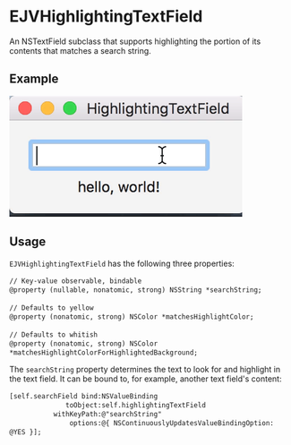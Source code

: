 # EJVHighlightingTextField

An NSTextField subclass that supports highlighting the portion of its contents that matches a search string.

## Example

![](demo.gif)

## Usage

`EJVHighlightingTextField` has the following three properties:

    // Key-value observable, bindable
    @property (nullable, nonatomic, strong) NSString *searchString;

    // Defaults to yellow
    @property (nonatomic, strong) NSColor *matchesHighlightColor;

    // Defaults to whitish
    @property (nonatomic, strong) NSColor *matchesHighlightColorForHighlightedBackground;

The `searchString` property determines the text to look for and highlight in the text field. It can be bound to, for example, another text field's content:

    [self.searchField bind:NSValueBinding
                  toObject:self.highlightingTextField
               withKeyPath:@"searchString"
                   options:@{ NSContinuouslyUpdatesValueBindingOption: @YES }];
